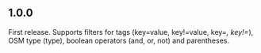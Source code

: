 1.0.0
-----

First release.
Supports filters for tags (key=value, key!=value, key=*, key!=*), OSM type (type), boolean operators (and, or, not) and parentheses.

